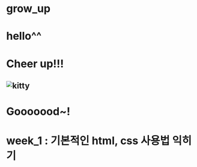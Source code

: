 # grow_up
# hello^^
# Cheer up!!!
## ![kitty](https://user-images.githubusercontent.com/88305546/135091128-da4cb4b0-a994-40d3-8963-040acbdac93a.png)
# Gooooood~!

# week_1 : 기본적인 html, css 사용법 익히기